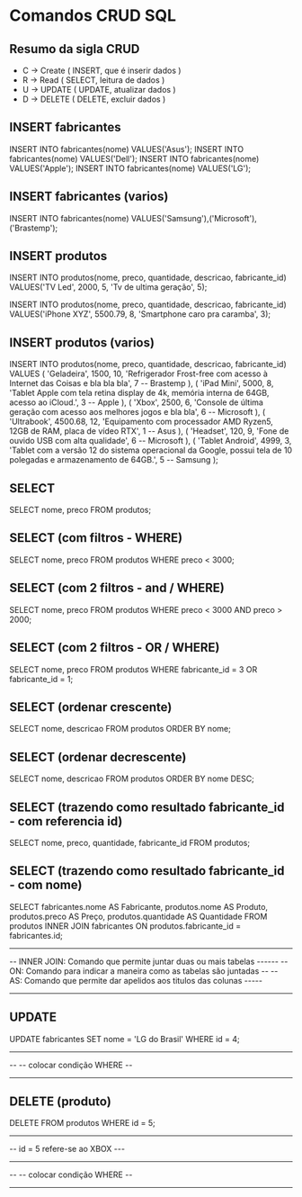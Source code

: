 # Comandos CRUD SQL

## Resumo da sigla CRUD
- C -> Create ( INSERT, que é inserir dados )
- R -> Read ( SELECT, leitura de dados )
- U -> UPDATE ( UPDATE, atualizar dados )
- D -> DELETE ( DELETE, excluir dados )

## INSERT fabricantes
INSERT INTO fabricantes(nome) VALUES('Asus');
INSERT INTO fabricantes(nome) VALUES('Dell');
INSERT INTO fabricantes(nome) VALUES('Apple');
INSERT INTO fabricantes(nome) VALUES('LG');

## INSERT fabricantes (varios)
INSERT INTO fabricantes(nome)
VALUES('Samsung'),('Microsoft'),('Brastemp');

## INSERT produtos 
INSERT INTO produtos(nome, preco, quantidade, descricao, fabricante_id)
VALUES('TV Led', 2000, 5, 'Tv de ultima geração', 5);

INSERT INTO produtos(nome, preco, quantidade, descricao, fabricante_id)
VALUES('iPhone XYZ', 5500.79, 8, 'Smartphone caro pra caramba', 3);

## INSERT produtos (varios)

INSERT INTO produtos(nome, preco, quantidade, descricao, fabricante_id) VALUES
(
    'Geladeira',
    1500,
    10,
    'Refrigerador Frost-free com acesso à Internet das Coisas e bla bla bla',
    7 -- Brastemp
),
(
    'iPad Mini',
    5000,
    8,
    'Tablet Apple com tela retina display de 4k, memória interna de 64GB, acesso ao iCloud.',
    3 -- Apple
),
(
    'Xbox',
    2500,
    6,
    'Console de última geração com acesso aos melhores jogos e bla bla',
    6 -- Microsoft
),
(
    'Ultrabook',
    4500.68,
    12,
    'Equipamento com processador AMD Ryzen5, 12GB de RAM, placa de vídeo RTX',
    1 -- Asus
),
(
    'Headset',
    120,
    9,
    'Fone de ouvido USB com alta qualidade',
    6 -- Microsoft
),
(
    'Tablet Android',
    4999,
    3,
    'Tablet com a versão 12 do sistema operacional da Google, possui tela de 10 polegadas e armazenamento de 64GB.',
    5 -- Samsung
);

## SELECT
SELECT nome, preco FROM produtos;

## SELECT (com filtros - WHERE)
SELECT nome, preco FROM produtos WHERE preco < 3000;

## SELECT (com 2 filtros - and / WHERE)
SELECT nome, preco FROM produtos 
WHERE preco < 3000 AND preco > 2000;

## SELECT (com 2 filtros - OR / WHERE)
SELECT nome, preco FROM produtos 
WHERE fabricante_id = 3 OR fabricante_id = 1;

## SELECT (ordenar crescente)
SELECT nome, descricao FROM produtos
ORDER BY nome;

## SELECT (ordenar decrescente)
SELECT nome, descricao FROM produtos
ORDER BY nome DESC;

## SELECT (trazendo como resultado fabricante_id - com referencia id)
SELECT nome, preco, quantidade, fabricante_id
FROM produtos;

## SELECT (trazendo como resultado fabricante_id - com nome)
SELECT 
    fabricantes.nome AS Fabricante, 
    produtos.nome AS Produto,
    produtos.preco AS Preço, 
    produtos.quantidade AS Quantidade
FROM produtos INNER JOIN fabricantes
ON produtos.fabricante_id = fabricantes.id;

-- ------------------------------------------------------------------
-- INNER JOIN: Comando que permite juntar duas ou mais tabelas ------
-- ON: Comando para indicar a maneira como as tabelas são juntadas --
-- AS: Comando que permite dar apelidos aos titulos das colunas -----
-- ------------------------------------------------------------------

## UPDATE
UPDATE fabricantes SET nome = 'LG do Brasil'
WHERE id = 4;    

-- ----------------------------
-- -- colocar condição WHERE --
-- ----------------------------

## DELETE (produto)
DELETE FROM produtos 
WHERE id = 5;

-------------------------------
-- id = 5 refere-se ao XBOX ---
-- ----------------------------
-- -- colocar condição WHERE --
-- ----------------------------
